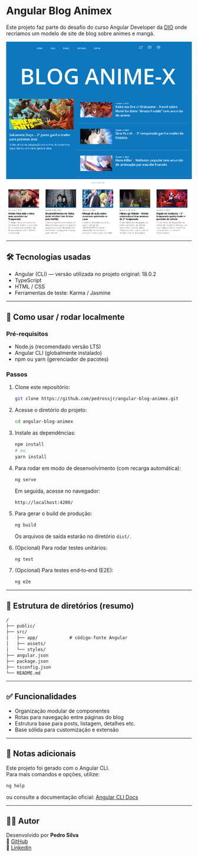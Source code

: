 # Angular Blog Animex


Este projeto faz parte do desafio do curso Angular Developer da [DIO](https://www.dio.me/) onde recriamos um modelo de site de blog sobre animes e mangá.

![Home](https://raw.githubusercontent.com/pedrossjr/angular-blog-animex/main/public/page.png)

---

## 🛠 Tecnologias usadas

- Angular (CLI) — versão utilizada no projeto original: 18.0.2
- TypeScript
- HTML / CSS
- Ferramentas de teste: Karma / Jasmine

---

## 🚀 Como usar / rodar localmente

### Pré-requisitos

- Node.js (recomendado versão LTS)
- Angular CLI (globalmente instalado)
- npm ou yarn (gerenciador de pacotes)

### Passos

1. Clone este repositório:

   ```bash
   git clone https://github.com/pedrossjr/angular-blog-animex.git
   ```

2. Acesse o diretório do projeto:

   ```bash
   cd angular-blog-animex
   ```

3. Instale as dependências:

   ```bash
   npm install
   # ou
   yarn install
   ```

4. Para rodar em modo de desenvolvimento (com recarga automática):

   ```bash
   ng serve
   ```

   Em seguida, acesse no navegador:

   ```
   http://localhost:4200/
   ```

5. Para gerar o build de produção:

   ```bash
   ng build
   ```

   Os arquivos de saída estarão no diretório `dist/`.

6. (Opcional) Para rodar testes unitários:
   ```bash
   ng test
   ```
7. (Opcional) Para testes end‑to‑end (E2E):
   ```bash
   ng e2e
   ```

---

## 📂 Estrutura de diretórios (resumo)

```
/
├── public/
├── src/
│   ├── app/            # código-fonte Angular
│   ├── assets/
│   └── styles/
├── angular.json
├── package.json
├── tsconfig.json
└── README.md
```

---

## ✅ Funcionalidades

- Organização modular de componentes
- Rotas para navegação entre páginas do blog
- Estrutura base para posts, listagem, detalhes etc.
- Base sólida para customização e extensão

---

## 📝 Notas adicionais

Este projeto foi gerado com o Angular CLI.  
Para mais comandos e opções, utilize:

```bash
ng help
```

ou consulte a documentação oficial: [Angular CLI Docs](https://angular.dev/tools/cli)

---

## 👨‍💻 Autor

Desenvolvido por **Pedro Silva**  
🔗 [GitHub](https://github.com/pedrossjr)  
🔗 [Linkedin](https://www.linkedin.com/in/pedrosouzasjr/)
